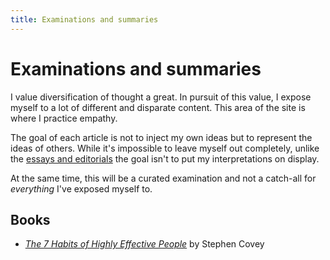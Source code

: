```yaml
---
title: Examinations and summaries
---
```


# Examinations and summaries

I value diversification of thought a great. In pursuit of this value, I expose myself to a lot of different and disparate content. This area of the site is where I practice empathy.

The goal of each article is not to inject my own ideas but to represent the ideas of others. While it's impossible to leave myself out completely, unlike the [essays and editorials](/essays-and-editorials/) the goal isn't to put my interpretations on display.

At the same time, this will be a curated examination and not a catch-all for *everything* I've exposed myself to.

## Books

- [*The 7 Habits of Highly Effective People*](/examinations/the-7-habits-of-highly-effectie-people/) by Stephen Covey
